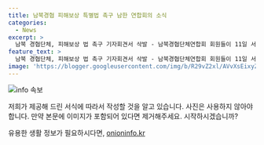 ```yaml
---
title: 남북경협 피해보상 특별법 촉구 남한 연합회의 소식
categories:
  - News
excerpt: >
  남북 경협단체, 피해보상 법 촉구 기자회견서 삭발 - 남북경협단체연합회 회원들이 11일 서울 용산구에서 열린 행사에서 남북경협기업 피해보상 특별법 제정을 촉구하는 기자회견을 가졌다. 해당 회원들은 이 행사에서 머리를 깎는 등 이목을 끄는 퍼포먼스를 선보였다.
feature_text: >
  남북 경협단체, 피해보상 법 촉구 기자회견서 삭발 - 남북경협단체연합회 회원들이 11일 서울 용산구에서 열린 행사에서 남북경협기업 피해보상 특별법 제정을 촉구하는 기자회견을 가졌다. 해당 회원들은 이 행사에서 머리를 깎는 등 이목을 끄는 퍼포먼스를 선보였다.
image: 'https://blogger.googleusercontent.com/img/b/R29vZ2xl/AVvXsEixyZcFfHzMRdzZMjFBmAUKJYCLCGyLL1o632UiGVXcaFdKo_bkvkuCioo0uUKlGfBVcT3P84aROyZIXSBEx3Aw5nCQ3pTgDom1WDC4m8eifvWiAmWEEVb4x6G_l8C0QH225ldMjyaFvpxGEBGNO37VmDTDMHGhJPq73UglMfDca1-0aw/s1600/blogspot.png'
---
```


<p><img src="https://blogger.googleusercontent.com/img/b/R29vZ2xl/AVvXsEixyZcFfHzMRdzZMjFBmAUKJYCLCGyLL1o632UiGVXcaFdKo_bkvkuCioo0uUKlGfBVcT3P84aROyZIXSBEx3Aw5nCQ3pTgDom1WDC4m8eifvWiAmWEEVb4x6G_l8C0QH225ldMjyaFvpxGEBGNO37VmDTDMHGhJPq73UglMfDca1-0aw/s1600/blogspot.png" alt="info 속보" /></p>

<p>저희가 제공해 드린 서식에 따라서 작성할 것을 알고 있습니다. 사진은 사용하지 않아야 합니다. 만약 본문에 이미지가 포함되어 있다면 제거해주세요. 시작하시겠습니까?</p>
유용한 생활 정보가 필요하시다면, <a href="https://onioninfo.kr" rel="dofollow">onioninfo.kr</a>


